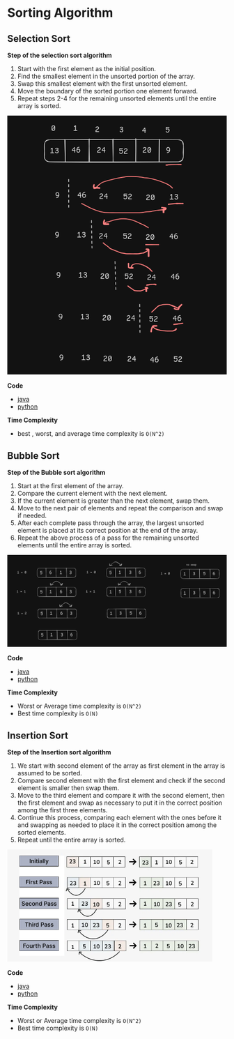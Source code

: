 # Sorting Algorithm

## Selection Sort

**Step of the selection sort algorithm**

1.  Start with the first element as the initial position.
2.  Find the smallest element in the unsorted portion of the array.
3.  Swap this smallest element with the first unsorted element.
4.  Move the boundary of the sorted portion one element forward.
5.  Repeat steps 2-4 for the remaining unsorted elements until the entire array is sorted.

![selection sort](./img/selectionSort.png)

**Code**

- [java](./../JAVA-DSA/SelectionSort.java)
- [python](./../Python-DSA/SelectionSort.py)

**Time Complexity**

- best , worst, and average time complexity is `O(N^2)`

## Bubble Sort

**Step of the Bubble sort algorithm**

1. Start at the first element of the array.
2. Compare the current element with the next element.
3. If the current element is greater than the next element, swap them.
4. Move to the next pair of elements and repeat the comparison and swap if needed.
5. After each complete pass through the array, the largest unsorted element is placed at its correct position at the end of the array.
6. Repeat the above process of a pass for the remaining unsorted elements until the entire array is sorted.

![Bubble sort](./img/bubblesort.png)

**Code**

- [java](./../JAVA-DSA/BubbleSort.java)
- [python](./../Python-DSA/BubbleSort.py)

**Time Complexity**

- Worst or Average time complexity is `O(N^2)`
- Best time complexity is `O(N)`

## Insertion Sort

**Step of the Insertion sort algorithm**

1. We start with second element of the array as first element in the array is assumed to be sorted.
2. Compare second element with the first element and check if the second element is smaller then swap them.
3. Move to the third element and compare it with the second element, then the first element and swap as necessary to put it in the correct position among the first three elements.
4. Continue this process, comparing each element with the ones before it and swapping as needed to place it in the correct position among the sorted elements.
5. Repeat until the entire array is sorted.

![Insertion Sort](./img/insertionsort.png)

**Code**

- [java](./../JAVA-DSA/InsertionSort.java)
- [python](./../Python-DSA/InsertionSort.py)

**Time Complexity**

- Worst or Average time complexity is `O(N^2)`
- Best time complexity is `O(N)`
